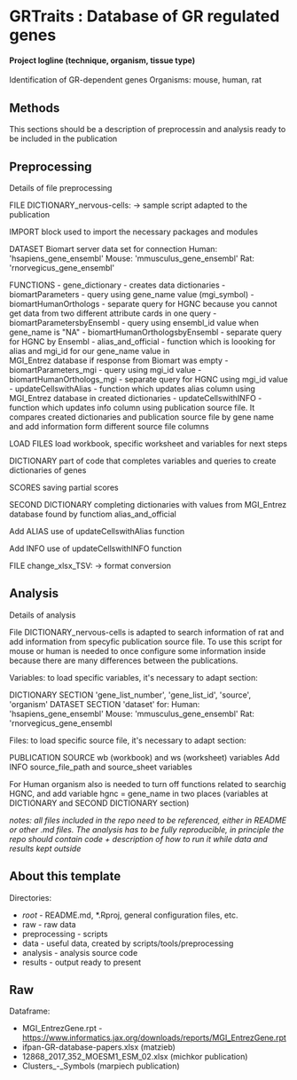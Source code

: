 # GRTraits : Database of GR regulated genes

#### Project logline (technique, organism, tissue type)

Identification of GR-dependent genes
Organisms: mouse, human, rat

## Methods

This sections should be a description of preprocessin and analysis ready to be included in the publication

## Preprocessing

Details of file preprocessing

FILE DICTIONARY_nervous-cells:
-> sample script adapted to the publication

IMPORT
block used to import the necessary packages and modules

DATASET
Biomart server data set for connection
Human: 'hsapiens_gene_ensembl'
Mouse: 'mmusculus_gene_ensembl'
Rat: 'rnorvegicus_gene_ensembl'

FUNCTIONS - gene_dictionary - creates data dictionaries - biomartParameters - query using gene_name value (mgi_symbol) - biomartHumanOrthologs - separate query for HGNC because you cannot get data from two different attribute cards in one query - biomartParametersbyEnsembl - query using ensembl_id value when gene_name is "NA" - biomartHumanOrthologsbyEnsembl - separate query for HGNC by Ensembl - alias_and_official - function which is loooking for alias and mgi_id for our gene_name value in  
 MGI_Entrez database if response from Biomart was empty - biomartParameters_mgi - query using mgi_id value - biomartHumanOrthologs_mgi - separate query for HGNC using mgi_id value - updateCellswithAlias - function which updates alias column using MGI_Entrez database in created dictionaries - updateCellswithINFO - function which updates info column using publication source file.
It compares created dictionaries and publication source file by gene name and add information form different source file columns

LOAD FILES
load workbook, specific worksheet and variables for next steps

DICTIONARY
part of code that completes variables and queries to create dictionaries of genes

SCORES
saving partial scores

SECOND DICTIONARY
completing dictionaries with values from MGI_Entrez database found by functiom alias_and_official

Add ALIAS
use of updateCellswithAlias function

Add INFO
use of updateCellswithINFO function

FILE change_xlsx_TSV:
-> format conversion

## Analysis

Details of analysis

File DICTIONARY_nervous-cells is adapted to search information of rat and add information from specyfic publication source file. To use this script for mouse or human is needed to once configure some information inside because there are many differences between the publications.

Variables: to load specific variables, it's necessary to adapt section:

DICTIONARY SECTION
'gene_list_number', 'gene_list_id', 'source', 'organism'
DATASET SECTION
'dataset' for:
Human: 'hsapiens_gene_ensembl'
Mouse: 'mmusculus_gene_ensembl'
Rat: 'rnorvegicus_gene_ensembl

Files: to load specific source file, it's necessary to adapt section:

PUBLICATION SOURCE
wb (workbook) and ws (worksheet) variables
Add INFO
source_file_path and source_sheet variables

For Human organism also is needed to turn off functions related to searchig HGNC, and add variable hgnc = gene_name in two places (variables at DICTIONARY and SECOND DICTIONARY section)

_notes: all files included in the repo need to be referenced, either in README or other .md files. The analysis has to be fully reproducible, in principle the repo should contain code + description of how to run it while data and results kept outside_

## About this template

Directories:

- _root_ - README.md, \*.Rproj, general configuration files, etc.
- raw - raw data
- preprocessing - scripts
- data - useful data, created by scripts/tools/preprocessing
- analysis - analysis source code
- results - output ready to present

## Raw

Dataframe:

- MGI_EntrezGene.rpt - https://www.informatics.jax.org/downloads/reports/MGI_EntrezGene.rpt
- ifpan-GR-database-papers.xlsx (matzieb)
- 12868_2017_352_MOESM1_ESM_02.xlsx (michkor publication)
- Clusters\_-_Symbols (marpiech publication)
